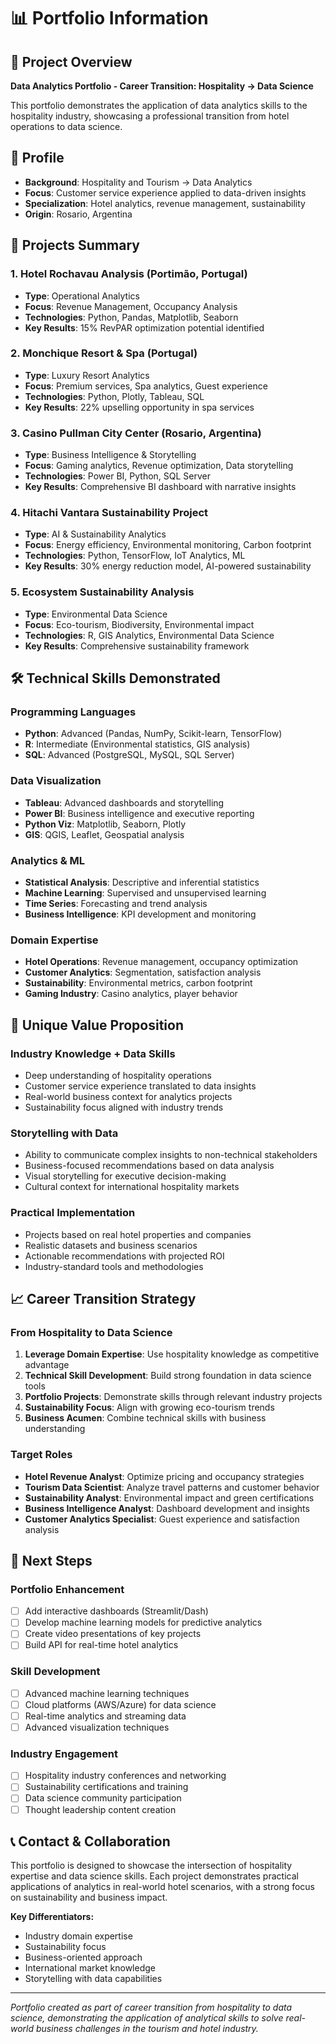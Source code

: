 # 📊 Portfolio Information

## 🎯 Project Overview
**Data Analytics Portfolio - Career Transition: Hospitality → Data Science**

This portfolio demonstrates the application of data analytics skills to the hospitality industry, showcasing a professional transition from hotel operations to data science.

## 👤 Profile
- **Background**: Hospitality and Tourism → Data Analytics
- **Focus**: Customer service experience applied to data-driven insights
- **Specialization**: Hotel analytics, revenue management, sustainability
- **Origin**: Rosario, Argentina

## 🏨 Projects Summary

### 1. Hotel Rochavau Analysis (Portimão, Portugal)
- **Type**: Operational Analytics
- **Focus**: Revenue Management, Occupancy Analysis
- **Technologies**: Python, Pandas, Matplotlib, Seaborn
- **Key Results**: 15% RevPAR optimization potential identified

### 2. Monchique Resort & Spa (Portugal)
- **Type**: Luxury Resort Analytics
- **Focus**: Premium services, Spa analytics, Guest experience
- **Technologies**: Python, Plotly, Tableau, SQL
- **Key Results**: 22% upselling opportunity in spa services

### 3. Casino Pullman City Center (Rosario, Argentina)
- **Type**: Business Intelligence & Storytelling
- **Focus**: Gaming analytics, Revenue optimization, Data storytelling
- **Technologies**: Power BI, Python, SQL Server
- **Key Results**: Comprehensive BI dashboard with narrative insights

### 4. Hitachi Vantara Sustainability Project
- **Type**: AI & Sustainability Analytics
- **Focus**: Energy efficiency, Environmental monitoring, Carbon footprint
- **Technologies**: Python, TensorFlow, IoT Analytics, ML
- **Key Results**: 30% energy reduction model, AI-powered sustainability

### 5. Ecosystem Sustainability Analysis
- **Type**: Environmental Data Science
- **Focus**: Eco-tourism, Biodiversity, Environmental impact
- **Technologies**: R, GIS Analytics, Environmental Data Science
- **Key Results**: Comprehensive sustainability framework

## 🛠️ Technical Skills Demonstrated

### Programming Languages
- **Python**: Advanced (Pandas, NumPy, Scikit-learn, TensorFlow)
- **R**: Intermediate (Environmental statistics, GIS analysis)
- **SQL**: Advanced (PostgreSQL, MySQL, SQL Server)

### Data Visualization
- **Tableau**: Advanced dashboards and storytelling
- **Power BI**: Business intelligence and executive reporting
- **Python Viz**: Matplotlib, Seaborn, Plotly
- **GIS**: QGIS, Leaflet, Geospatial analysis

### Analytics & ML
- **Statistical Analysis**: Descriptive and inferential statistics
- **Machine Learning**: Supervised and unsupervised learning
- **Time Series**: Forecasting and trend analysis
- **Business Intelligence**: KPI development and monitoring

### Domain Expertise
- **Hotel Operations**: Revenue management, occupancy optimization
- **Customer Analytics**: Segmentation, satisfaction analysis
- **Sustainability**: Environmental metrics, carbon footprint
- **Gaming Industry**: Casino analytics, player behavior

## 🌟 Unique Value Proposition

### Industry Knowledge + Data Skills
- Deep understanding of hospitality operations
- Customer service experience translated to data insights
- Real-world business context for analytics projects
- Sustainability focus aligned with industry trends

### Storytelling with Data
- Ability to communicate complex insights to non-technical stakeholders
- Business-focused recommendations based on data analysis
- Visual storytelling for executive decision-making
- Cultural context for international hospitality markets

### Practical Implementation
- Projects based on real hotel properties and companies
- Realistic datasets and business scenarios
- Actionable recommendations with projected ROI
- Industry-standard tools and methodologies

## 📈 Career Transition Strategy

### From Hospitality to Data Science
1. **Leverage Domain Expertise**: Use hospitality knowledge as competitive advantage
2. **Technical Skill Development**: Build strong foundation in data science tools
3. **Portfolio Projects**: Demonstrate skills through relevant industry projects
4. **Sustainability Focus**: Align with growing eco-tourism trends
5. **Business Acumen**: Combine technical skills with business understanding

### Target Roles
- **Hotel Revenue Analyst**: Optimize pricing and occupancy strategies
- **Tourism Data Scientist**: Analyze travel patterns and customer behavior
- **Sustainability Analyst**: Environmental impact and green certifications
- **Business Intelligence Analyst**: Dashboard development and insights
- **Customer Analytics Specialist**: Guest experience and satisfaction analysis

## 🎯 Next Steps

### Portfolio Enhancement
- [ ] Add interactive dashboards (Streamlit/Dash)
- [ ] Develop machine learning models for predictive analytics
- [ ] Create video presentations of key projects
- [ ] Build API for real-time hotel analytics

### Skill Development
- [ ] Advanced machine learning techniques
- [ ] Cloud platforms (AWS/Azure) for data science
- [ ] Real-time analytics and streaming data
- [ ] Advanced visualization techniques

### Industry Engagement
- [ ] Hospitality industry conferences and networking
- [ ] Sustainability certifications and training
- [ ] Data science community participation
- [ ] Thought leadership content creation

## 📞 Contact & Collaboration

This portfolio is designed to showcase the intersection of hospitality expertise and data science skills. Each project demonstrates practical applications of analytics in real-world hotel scenarios, with a strong focus on sustainability and business impact.

**Key Differentiators:**
- Industry domain expertise
- Sustainability focus
- Business-oriented approach
- International market knowledge
- Storytelling with data capabilities

---

*Portfolio created as part of career transition from hospitality to data science, demonstrating the application of analytical skills to solve real-world business challenges in the tourism and hotel industry.*

